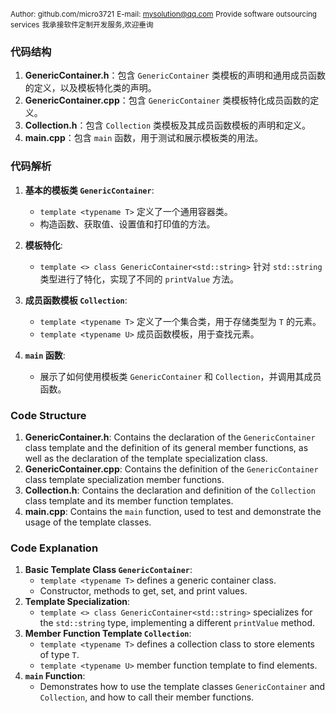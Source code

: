  <small>Author: github.com/micro3721</small>
 <small>E-mail: mysolution@qq.com</small>
 <small>Provide software outsourcing services</small>
 <small>我承接软件定制开发服务,欢迎垂询</small>
 

### 代码结构

1. **GenericContainer.h**：包含 `GenericContainer` 类模板的声明和通用成员函数的定义，以及模板特化类的声明。
2. **GenericContainer.cpp**：包含 `GenericContainer` 类模板特化成员函数的定义。
3. **Collection.h**：包含 `Collection` 类模板及其成员函数模板的声明和定义。
4. **main.cpp**：包含 `main` 函数，用于测试和展示模板类的用法。



### 代码解析

1. **基本的模板类 `GenericContainer`**:

   - `template <typename T>` 定义了一个通用容器类。
   - 构造函数、获取值、设置值和打印值的方法。

2. **模板特化**:

   - `template <> class GenericContainer<std::string>` 针对 `std::string` 类型进行了特化，实现了不同的 `printValue` 方法。

3. **成员函数模板 `Collection`**:

   - `template <typename T>` 定义了一个集合类，用于存储类型为 `T` 的元素。
   - `template <typename U>` 成员函数模板，用于查找元素。

4. **`main` 函数**:

   - 展示了如何使用模板类 `GenericContainer` 和 `Collection`，并调用其成员函数。

   


### Code Structure

1. **GenericContainer.h**: Contains the declaration of the `GenericContainer` class template and the definition of its general member functions, as well as the declaration of the template specialization class.
2. **GenericContainer.cpp**: Contains the definition of the `GenericContainer` class template specialization member functions.
3. **Collection.h**: Contains the declaration and definition of the `Collection` class template and its member function templates.
4. **main.cpp**: Contains the `main` function, used to test and demonstrate the usage of the template classes.

### Code Explanation

1. **Basic Template Class `GenericContainer`**:
   - `template <typename T>` defines a generic container class.
   - Constructor, methods to get, set, and print values.
2. **Template Specialization**:
   - `template <> class GenericContainer<std::string>` specializes for the `std::string` type, implementing a different `printValue` method.
3. **Member Function Template `Collection`**:
   - `template <typename T>` defines a collection class to store elements of type `T`.
   - `template <typename U>` member function template to find elements.
4. **`main` Function**:
   - Demonstrates how to use the template classes `GenericContainer` and `Collection`, and how to call their member functions.



